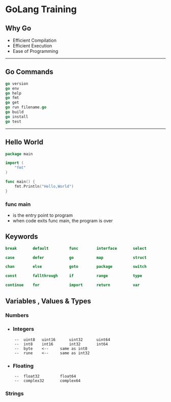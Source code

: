 #   GoLang Training



##  Why Go 
*   Efficient Compilation
*   Efficient Execution
*   Ease of Programming
---
##  Go Commands
```Go
go version
go env
go help
go fmt
go get
go run filename.go
go build
go install
go test
```
----

## Hello World
```Go
package main

import (
	"fmt"
)

func main() {
	fmt.Println("Hello,World")
}
```
### func main
*   is the entry point to program
* when code exits func main, the program is over


##  Keywords
```Go
break       default         func        interface       select

case        defer           go          map             struct

chan        else            goto        package         switch

const       fallthrough     if          range           type

continue    for             import      return          var
```

## Variables , Values & Types

### Numbers
*   ###   Integers
```
    --  uint8   uint16      uint32      uint64
    --  int8    int16       int32       int64
    --  byte    <--     same as int8
    --  rune    <--     same as int32
```
*   ###     Floating
```
    --  float32         float64
    --  complex32       complex64
```

### Strings
